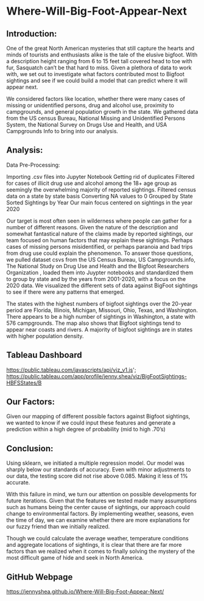 # Where-Will-Big-Foot-Appear-Next

## Introduction:


One of the great North American mysteries that still capture the hearts and minds of tourists and enthusiasts alike is the tale of the elusive bigfoot. With a description height ranging from 6 to 15 feet tall covered head to toe with fur, Sasquatch can’t be that hard to miss. Given a plethora of data to work with, we set out to investigate what factors contributed most to Bigfoot sightings and see if we could build a model that can predict where it will appear next.

We considered factors like location, whether there were many cases of missing or unidentified persons, drug and alcohol use, proximity to campgrounds, and general population growth in the state. We gathered data from the US census Bureau, National Missing and Unidentified Persons System, the National Survey on Drugs Use and Health, and USA Campgrounds Info to bring into our analysis.


## Analysis:

Data Pre-Processing:

Importing .csv files into Jupyter Notebook
Getting rid of duplicates
Filtered for cases of illicit drug use and alcohol among the 18+ age group as seemingly the overwhelming majority of reported sightings.
Filtered census data on a state by state basis
Converting NA values to 0
Grouped by State
Sorted Sightings by Year
Our main focus centered on sightings in the year 2020


Our target is most often seen in wilderness where people can gather for a number of different reasons. Given the nature of the description and somewhat fantastical nature of the claims made by reported sightings, our team focused on human factors that may explain these sightings. Perhaps cases of missing persons misidentified, or perhaps paranoia and bad trips from drug use could explain the phenomenon. To answer those questions, we pulled dataset csvs from the US Census Bureau, US Campgrounds.info, The National Study on Drug Use and Health and the Bigfoot Researchers Organization , loaded them into Juypter notebooks and standardized them to group by state and by the years from 2001-2020, with a focus on the 2020 data. We visualized the different sets of data against BigFoot sightings to see if there were any patterns that emerged.

The states with the highest numbers of bigfoot sightings over the 20-year period are Florida, Illinois, Michigan, Missouri, Ohio, Texas, and Washington. There appears to be a high number of sightings in Washington, a state with 576 campgrounds. The map also shows that Bigfoot sightings tend to appear near coasts and rivers. A majority of bigfoot sightings are in states with higher population density.
                
## Tableau Dashboard                
https://public.tableau.com/javascripts/api/viz_v1.js';               
https://public.tableau.com/app/profile/jenny.shea/viz/BigFootSightings-HBFSStates/B

## Our Factors:


Given our mapping of different possible factors against Bigfoot sightings, we wanted to know if we could input these features and generate a prediction within a high degree of probability (mid to high .70’s)


## Conclusion:


Using sklearn, we initiated a multiple regression model. Our model was sharply below our standards of accuracy. Even with minor adjustments to our data, the testing score did not rise above 0.085. Making it less of 1% accurate.

With this failure in mind, we turn our attention on possible developments for future iterations. Given that the features we tested made many assumptions such as humans being the center cause of sightings, our approach could change to environmental factors. By implementing weather, seasons, even the time of day, we can examine whether there are more explanations for our fuzzy friend than we initially realized.

Though we could calculate the average weather, temperature conditions and aggregate locations of sightings, it is clear that there are far more factors than we realized when it comes to finally solving the mystery of the most difficult game of hide and seek in North America.

## GitHub Webpage
https://jennyshea.github.io/Where-Will-Big-Foot-Appear-Next/
